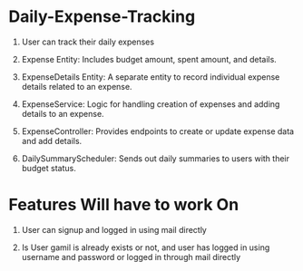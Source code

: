 # Daily-Expense-Tracking
1. User can track their daily expenses

2. Expense Entity: Includes budget amount, spent amount, and details.

3. ExpenseDetails Entity: A separate entity to record individual expense details related to an expense.

4. ExpenseService: Logic for handling creation of expenses and adding details to an expense.

5. ExpenseController: Provides endpoints to create or update expense data and add details.

6. DailySummaryScheduler: Sends out daily summaries to users with their budget status.


# Features Will have to work On

1. User can signup and logged in using mail directly

2. Is User gamil is already exists or not, and user has logged in using username and password or logged in through mail directly
